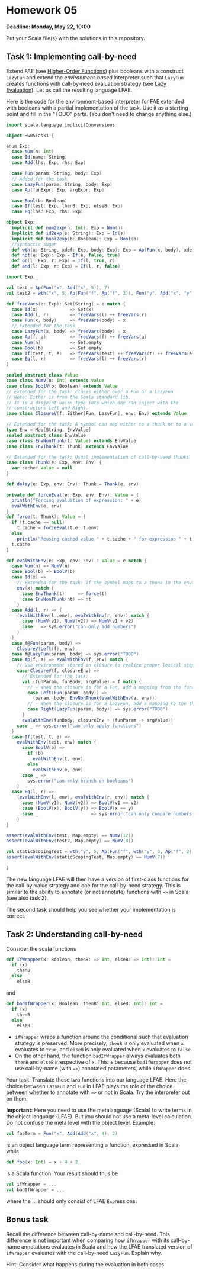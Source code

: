 # Homework 05

**Deadline: Monday, May 22, 10:00**

Put your Scala file(s) with the solutions in this repository.

## Task 1: Implementing call-by-need

Extend FAE
(see [Higher-Order Functions](https://ps-tuebingen-courses.github.io/pl1-lecture-notes/07-higher-order-functions/higher-order-functions.html))
plus booleans with a construct `LazyFun` and extend the _environment-based_ interpreter
such that `LazyFun` creates functions with call-by-need evaluation strategy
(see [Lazy Evaluation](https://ps-tuebingen-courses.github.io/pl1-lecture-notes/08-lazy-evaluation/lazy-evaluation.html)).
Let us call the resulting language LFAE.

Here is the code for the environment-based interpreter for FAE extended with booleans with
a partial implementation of the task. Use it as a starting point and fill in the "TODO" parts.
(You don't need to change anything else.)

```scala
import scala.language.implicitConversions

object Hw05Task1 {

enum Exp:
  case Num(n: Int)
  case Id(name: String)
  case Add(lhs: Exp, rhs: Exp)

  case Fun(param: String, body: Exp)
  // Added for the task
  case LazyFun(param: String, body: Exp)
  case Ap(funExpr: Exp, argExpr: Exp)

  case Bool(b: Boolean)
  case If(test: Exp, thenB: Exp, elseB: Exp)
  case Eq(lhs: Exp, rhs: Exp)

object Exp:
  implicit def num2exp(n: Int): Exp = Num(n)
  implicit def id2exp(s: String): Exp = Id(s)
  implicit def bool2exp(b: Boolean): Exp = Bool(b)
  //syntactic sugar
  def wth(x: String, xdef: Exp, body: Exp): Exp = Ap(Fun(x, body), xdef)
  def not(e: Exp): Exp = If(e, false, true)
  def or(l: Exp, r: Exp) = If(l, true, r)
  def and(l: Exp, r: Exp) = If(l, r, false)

import Exp._

val test = Ap(Fun("x", Add("x", 5)), 7)
val test2 = wth("x", 5, Ap(Fun("f", Ap("f", 3)), Fun("y", Add("x", "y"))))

def freeVars(e: Exp): Set[String] = e match {
  case Id(x)            => Set(x)
  case Add(l, r)        => freeVars(l) ++ freeVars(r)
  case Fun(x, body)     => freeVars(body) - x
  // Extended for the task
  case LazyFun(x, body) => freeVars(body) - x
  case Ap(f, a)         => freeVars(f) ++ freeVars(a)
  case Num(n)           => Set.empty
  case Bool(b)          => Set.empty
  case If(test, t, e)   => freeVars(test) ++ freeVars(t) ++ freeVars(e)
  case Eq(l, r)         => freeVars(l) ++ freeVars(r)
}

sealed abstract class Value
case class NumV(n: Int) extends Value
case class BoolV(b: Boolean) extends Value
// Extended for the task: closes either over a Fun or a LazyFun
// Note: Either is from the Scala standard lib.
// It is a disjoint union type into which one can inject with the
// constructors Left and Right.
case class ClosureV(f: Either[Fun, LazyFun], env: Env) extends Value

// Extended for the task: A symbol can map either to a thunk or to a value
type Env = Map[String, EnvValue]
sealed abstract class EnvValue
case class EnvNonThunk(t: Value) extends EnvValue
case class EnvThunk(t: Thunk) extends EnvValue

// Extended for the task: Usual implementation of call-by-need thunks
case class Thunk(e: Exp, env: Env) {
  var cache: Value = null
}

def delay(e: Exp, env: Env): Thunk = Thunk(e, env)

private def forceEval(e: Exp, env: Env): Value = {
  println("Forcing evaluation of expression: " + e)
  evalWithEnv(e, env)
}
def force(t: Thunk): Value = {
  if (t.cache == null)
    t.cache = forceEval(t.e, t.env)
  else
    println("Reusing cached value " + t.cache + " for expression " + t.e)
  t.cache
}

def evalWithEnv(e: Exp, env: Env) : Value = e match {
  case Num(n) => NumV(n)
  case Bool(b) => BoolV(b)
  case Id(x) =>
    // Extended for the task: If the symbol maps to a thunk in the environment, force the thunk
    env(x) match {
      case EnvThunk(t)     => force(t)
      case EnvNonThunk(nt) => nt
    }
  case Add(l, r) => {
    (evalWithEnv(l ,env), evalWithEnv(r, env)) match {
      case (NumV(v1), NumV(v2)) => NumV(v1 + v2)
      case _ => sys.error("can only add numbers")
    }
  }
  case f@Fun(param, body) =>
    ClosureV(Left(f), env)
  case f@LazyFun(param, body) => sys.error("TODO")
  case Ap(f, a) => evalWithEnv(f, env) match {
    // Use environment stored in closure to realize proper lexical scoping!
    case ClosureV(f, closureEnv) =>
      // Extended for the task:
      val (funParam, funBody, argValue) = f match {
        // - When the closure is for a Fun, add a mapping from the function parameter to the evaluated argument.
        case Left(Fun(param, body)) =>
          (param, body, EnvNonThunk(evalWithEnv(a, env)))
        // - When the closure is for a LazyFun, add a mapping to the thunk for the argument.
        case Right(LazyFun(param, body)) => sys.error("TODO")
      }
      evalWithEnv(funBody, closureEnv + (funParam -> argValue))
    case _ => sys.error("can only apply functions")
  }
  case If(test, t, e) =>
    evalWithEnv(test, env) match {
      case BoolV(b) =>
        if (b)
          evalWithEnv(t, env)
        else
          evalWithEnv(e, env)
      case _ =>
        sys.error("can only branch on booleans")
    }
  case Eq(l, r) =>
    (evalWithEnv(l, env), evalWithEnv(r, env)) match {
      case (NumV(v1), NumV(v2)) => BoolV(v1 == v2)
      case (BoolV(x), BoolV(y)) => BoolV(x == y)
      case _                    => sys.error("can only compare numbers or booleans")
    }
}

assert(evalWithEnv(test, Map.empty) == NumV(12))
assert(evalWithEnv(test2, Map.empty) == NumV(8))

val staticScopingTest = wth("y", 5, Ap(Fun("f", wth("y", 3, Ap("f", 2))), Fun("z", Add("y", "z"))))
assert(evalWithEnv(staticScopingTest, Map.empty) == NumV(7))

}
```

The new language LFAE will then have a version of first-class functions for the
call-by-value strategy and one for the call-by-need strategy. This is similar to
the ability to annotate (or not annotate) functions with `=>` in Scala
(see also task 2).

The second task should help you see whether your implementation is correct.

## Task 2: Understanding call-by-need

Consider the scala functions

```scala
def ifWrapper(x: Boolean, thenB: => Int, elseB: => Int): Int =
  if (x)
    thenB
  else
    elseB
```

and

```scala
def badIfWrapper(x: Boolean, thenB: Int, elseB: Int): Int =
  if (x)
    thenB
  else
    elseB
```

- `ifWrapper` wraps a function around the conditional such that evaluation strategy is preserved.
  More precisely, `thenB` is only evaluated when `x` evaluates to `true`, and `elseB` is only
  evaluated when `x` evaluates to `false`.
- On the other hand, the function `badIfWrapper` always evaluates both `thenB` and `elseB`
  irrespective of `x`. This is because `badIfWrapper` does not use call-by-name (with `=>`)
  annotated parameters, while `ifWrapper` does.

Your task: Translate these two functions into our language LFAE. Here the choice between `LazyFun`
and `Fun` in LFAE plays the role of the choice between whether to annotate with `=>` or not in Scala.
Try the interpreter out on them.

**Important**: Here you need to use the metalanguage (Scala) to write terms in the object language (LFAE).
But you should not use a meta-level calculation. Do not confuse the meta level with the object level.
Example:

```scala
val faeTerm = Fun("x", Add(Add("x", 4), 2)
```

is an object language term representing a function, expressed in Scala, while

```scala
def foo(x: Int) = x + 4 + 2
```

is a Scala function. Your result should thus be

```scala
val ifWrapper = ...
val badIfWrapper = ...
```

where the ... should only consist of LFAE `Exp`ressions.

## Bonus task

Recall the difference between call-by-name and call-by-need.
This difference is not important when comparing how `ifWrapper` with its call-by-name annotations evaluates in Scala
and how the LFAE translated version of `ifWrapper` evaluates with the call-by-need `LazyFun`.
Explain why.

Hint: Consider what happens during the evaluation in both cases.

